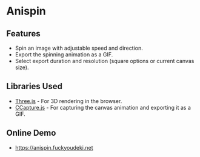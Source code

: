 # Anispin


## Features

- Spin an image with adjustable speed and direction.
- Export the spinning animation as a GIF.
- Select export duration and resolution (square options or current canvas size).

## Libraries Used

- [Three.js](https://threejs.org/) - For 3D rendering in the browser.
- [CCapture.js](https://github.com/spite/ccapture.js/) - For capturing the canvas animation and exporting it as a GIF.

## Online Demo

- https://anispin.fuckyoudeki.net
